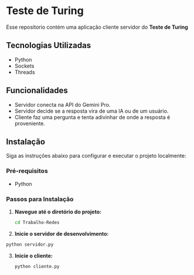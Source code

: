 # Teste de Turing

Esse repositorio contém uma aplicação cliente servidor do **Teste de Turing**

## Tecnologias Utilizadas

- Python
- Sockets
- Threads

## Funcionalidades

- Servidor conecta na API do Gemini Pro.
- Servidor decide se a resposta vira de uma IA ou de um usuário.
- Cliente faz uma pergunta e tenta adivinhar de onde a resposta é proveniente.

## Instalação

Siga as instruções abaixo para configurar e executar o projeto localmente:

### Pré-requisitos

- Python

### Passos para Instalação

1. **Navegue até o diretório do projeto:**

   ```bash
   cd Trabalho-Redes
   ```

2.  **Inicie o servidor de desenvolvimento:**

   ```bash
   python servidor.py
   ```

3. **Inicie o cliente:**

   ```
   python cliente.py
   ```
